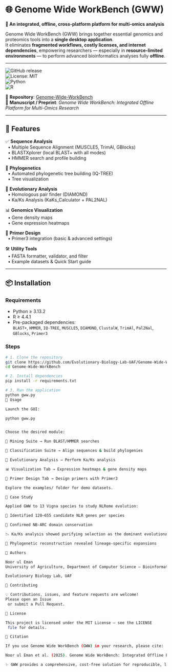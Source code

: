 # 🌐 Genome Wide WorkBench (GWW)

**🔬 An integrated, offline, cross-platform platform for multi-omics analysis**  

Genome Wide WorkBench (GWW) brings together essential genomics and proteomics tools into a **single desktop application**.  
It eliminates **fragmented workflows, costly licenses, and internet dependencies**, empowering researchers — especially in **resource-limited environments** — to perform advanced bioinformatics analyses fully **offline**.  

---

![GitHub release](https://img.shields.io/github/v/release/Evolutionary-Biology-Lab-UAF/Genome-Wide-WorkBench?style=flat-square)  
![License: MIT](https://img.shields.io/badge/License-MIT-green.svg?style=flat-square)  
![Python](https://img.shields.io/badge/Python-3.13+-blue.svg?style=flat-square&logo=python)  
![R](https://img.shields.io/badge/R-4.4+-blue.svg?style=flat-square&logo=r)  

🔗 **Repository**: [Genome-Wide-WorkBench](https://github.com/Evolutionary-Biology-Lab-UAF/Genome-Wide-WorkBench)  
📄 **Manuscript / Preprint**: *Genome Wide WorkBench: Integrated Offline Platform for Multi-Omics Research*  

---

## 🚀 Features

✅ **Sequence Analysis**  
&nbsp;&nbsp;• Multiple Sequence Alignment (MUSCLE5, TrimAl, GBlocks)  
&nbsp;&nbsp;• BLASTXplorer (local BLAST+ with all modes)  
&nbsp;&nbsp;• HMMER search and profile building  

🌳 **Phylogenetics**  
&nbsp;&nbsp;• Automated phylogenetic tree building (IQ-TREE)  
&nbsp;&nbsp;• Tree visualization  

🧬 **Evolutionary Analysis**  
&nbsp;&nbsp;• Homologous pair finder (DIAMOND)  
&nbsp;&nbsp;• Ka/Ks Analysis (KaKs_Calculator + PAL2NAL)  

📊 **Genomics Visualization**  
&nbsp;&nbsp;• Gene density maps  
&nbsp;&nbsp;• Gene expression heatmaps  

🧪 **Primer Design**  
&nbsp;&nbsp;• Primer3 integration (basic & advanced settings)  

🛠️ **Utility Tools**  
&nbsp;&nbsp;• FASTA formatter, validator, and filter  
&nbsp;&nbsp;• Example datasets & Quick Start guide  

---

## 📦 Installation

### Requirements
- Python ≥ 3.13.2  
- R ≥ 4.4.1  
- Pre-packaged dependencies:  
  `BLAST+`, `HMMER`, `IQ-TREE`, `MUSCLE5`, `DIAMOND`, `ClustalW`, `TrimAl`, `Pal2Nal`, `GBlocks`, `Primer3`  

### Steps
```bash
# 1. Clone the repository
git clone https://github.com/Evolutionary-Biology-Lab-UAF/Genome-Wide-WorkBench.git
cd Genome-Wide-WorkBench

# 2. Install dependencies
pip install -r requirements.txt

# 3. Run the application
python gww.py
📖 Usage

Launch the GUI:

python gww.py


Choose the desired module:

🔎 Mining Suite → Run BLAST/HMMER searches

🌳 Classification Suite → Align sequences & build phylogenies

🧬 Evolutionary Analysis → Perform Ka/Ks analysis

📊 Visualization Tab → Expression heatmaps & gene density maps

🧪 Primer Design Tab → Design primers with Primer3

Explore the examples/ folder for demo datasets.

🧪 Case Study

Applied GWW to 13 Vigna species to study NLRome evolution:

🌱 Identified 128–655 candidate NLR genes per species

🔬 Confirmed NB-ARC domain conservation

📉 Ka/Ks analysis showed purifying selection as the dominant evolutionary force

🌳 Phylogenetic reconstruction revealed lineage-specific expansions

👥 Authors

Noor ul Eman
University of Agriculture, Department of Computer Science – Bioinformatics

Evolutionary Biology Lab, UAF

🤝 Contributing

💡 Contributions, issues, and feature requests are welcome!
Please open an Issue
 or submit a Pull Request.

📜 License

This project is licensed under the MIT License – see the LICENSE
 file for details.

🔗 Citation

If you use Genome Wide WorkBench (GWW) in your research, please cite:

Noor ul Eman et al. (2025). Genome Wide WorkBench: Integrated Offline Platform for Multi-Omics Research.

✨ GWW provides a comprehensive, cost-free solution for reproducible, large-scale genomics research — anywhere, anytime.


